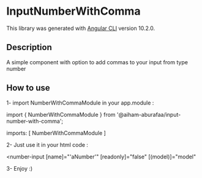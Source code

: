 # InputNumberWithComma

This library was generated with [Angular CLI](https://github.com/angular/angular-cli) version 10.2.0.

## Description
A simple component with option to add commas to your input from type number

## How to use
1- import NumberWithCommaModule in your app.module : 

import { NumberWithCommaModule } from '@aiham-aburafaa/input-number-with-comma';

imports: [
	NumberWithCommaModule
]


2- Just use it in your html code :

<number-input [name]="'aNumber'"
[readonly]="false"
[(model)]="model"
></number-input>

3- Enjoy :)
